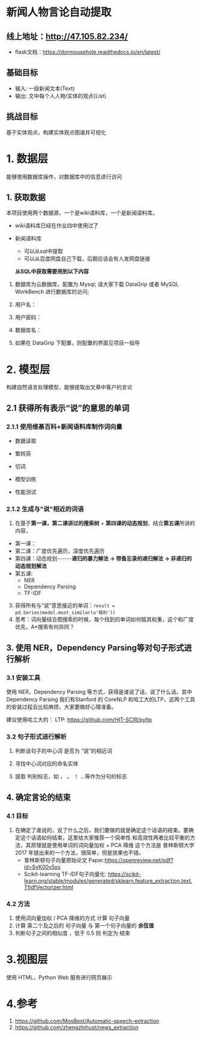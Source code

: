 # 新闻人物言论自动提取
## 线上地址：http://47.105.82.234/
- flask文档：https://dormousehole.readthedocs.io/en/latest/
## 基础目标
- 输入: 一段新闻文本(Text)
- 输出: 文中每个⼈人物/实体的观点(List)
## 挑战目标
基于实体观点，构建实体观点图谱并可视化


# 1. 数据层

能够使用数据库操作，对数据库中的信息进行访问

## 1. 获取数据

本项目使用两个数据源，一个是wiki语料库，一个是新闻语料库。

- wiki语料库已经在作业四中使用过了

- 新闻语料库

  - 可以从sql中提取
  - 可以从百度网盘自己下载，后期应该会有人发网盘链接

  

  **从SQL中获取需要用到以下内容**

1. 数据库为云数据库，配置为 Mysql; 请⼤家下载 DataGrip 或者 MySQL WorkBench 进⾏数据库的访问;

2. 用户名：

3. 用户密码：

4. 数据库名：

5. 如果在 DataGrip 下配置，则配置的界⾯见项目一指导


# 2. 模型层

构建自然语言处理模型，能够提取出文章中客户的言论
## 2.1 获得所有表示“说”的意思的单词

### 2.1.1 使用维基百科+新闻语料库制作词向量

 - 数据读取

 - 繁转简

 - 切词

 - 模型训练

 - 性能测试


### 2.1.2 生成与"说"相近的词语
1. 在基于**第⼀课，第⼆课讲过的搜索树** + **第四课的动态规划**，结合**第五课**所讲的内容，

 - 第一课：
 - 第二课：广度优先遍历，深度优先遍历
 - 第四课：动态规划------**递归的暴力解法 -> 带备忘录的递归解法 -> 非递归的动态规划解法**
 - 第五课: 
   -  NER
   - Dependency Parsing
   - TF-IDF
3. 获得所有与“说”意思接近的单词：`result = pd.Series(model.most_similar(u'保利')) `
4. 思考：词向量结合图搜索的时候，每个找到的单词如何赋其权重，这个和⼴度优先，A*搜索有何异同？

## 3. 使用 NER，Dependency Parsing等对句子形式进行解析

### 3.1 安装工具

使⽤ NER，Dependency Parsing 等⽅式，获得是谁说了话，说了什么话。其中 Dependency Parsing 我们有Stanford 的 CoreNLP 和哈⼯⼤的LTP，这两个⼯具的安装过程会⽐较⿇烦，⼤家要做好⼼理准备。

建议使用哈工大的： LTP: https://github.com/HIT-SCIR/pyltp

### 3.2  句子形式进行解析

1. 判断该句子的中心词 是否为 ”说“的相近词

2. 寻找中心词对应的命名实体

3. 提取 判别标志，如 ， 。 ！ …等作为分句的标志


## 4. 确定言论的结束

### 4.1 目标

1. 在确定了谁说的，说了什么之后，我们要做的就是确定这个话语的结束。要确定这个话语如何结束，这里给大家推荐一个简单性 和高效性两者比较平衡的方法，其原理就是使用单词的词向量加权 + PCA 降维 这个方法是 普林斯顿大学2017 年提出来的一个方法，很简单，但是效果也不错。
   - 普林斯顿句⼦向量原始论⽂ Paper:https://openreview.net/pdf?id=SyK00v5xx
   - Scikit-learning TF-IDF句子向量化: https://scikit-learn.org/stable/modules/generated/sklearn.feature_extraction.text.TfidfVectorizer.html


### 4.2 方法
1. 使用词向量加权 / PCA 降维的方式 计算 句子向量
2. 计算 第二个及之后的 句子向量 与 第一个句子向量的 **余弦值**
3.  判断句子之间的相似度 ，低于 0.5 则 判定为 结束

# 3.视图层

使用 HTML，Python Web 服务进行网页展示



# 4.参考

1. https://github.com/MosBest/Automatic-speech-extraction
2. https://github.com/zhengzhihust/news_extraction
